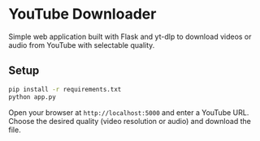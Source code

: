 # YouTube Downloader

Simple web application built with Flask and yt-dlp to download videos or audio from YouTube with selectable quality.

## Setup

```bash
pip install -r requirements.txt
python app.py
```

Open your browser at `http://localhost:5000` and enter a YouTube URL. Choose the desired quality (video resolution or audio) and download the file.

